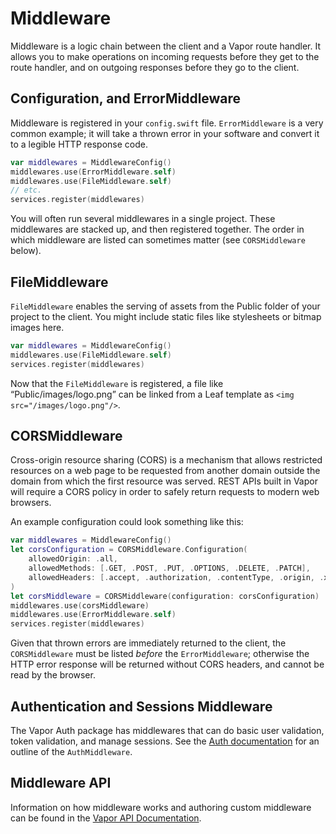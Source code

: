 # Middleware

Middleware is a logic chain between the client and a Vapor route handler. It allows you to make operations on incoming requests before they get to the route handler, and on outgoing responses before they go to the client.

## Configuration, and ErrorMiddleware

Middleware is registered in your `config.swift` file. `ErrorMiddleware` is a very common example; it will take a thrown error in your software and convert it to a legible HTTP response code.

```swift
var middlewares = MiddlewareConfig()
middlewares.use(ErrorMiddleware.self)
middlewares.use(FileMiddleware.self)
// etc.
services.register(middlewares)
```

You will often run several middlewares in a single project. These middlewares are stacked up, and then registered together. The order in which middleware are listed can sometimes matter (see `CORSMiddleware` below).

## FileMiddleware

`FileMiddleware` enables the serving of assets from the Public folder of your project to the client. You might include static files like stylesheets or bitmap images here.

```swift
var middlewares = MiddlewareConfig()
middlewares.use(FileMiddleware.self)
services.register(middlewares)
```

Now that the `FileMiddleware` is registered, a file like “Public/images/logo.png” can be linked from a Leaf template as `<img src="/images/logo.png"/>`.

## CORSMiddleware

Cross-origin resource sharing (CORS) is a mechanism that allows restricted resources on a web page to be requested from another domain outside the domain from which the first resource was served. REST APIs built in Vapor will require a CORS policy in order to safely return requests to modern web browsers.

An example configuration could look something like this:

```swift
var middlewares = MiddlewareConfig()
let corsConfiguration = CORSMiddleware.Configuration(
    allowedOrigin: .all,
    allowedMethods: [.GET, .POST, .PUT, .OPTIONS, .DELETE, .PATCH],
    allowedHeaders: [.accept, .authorization, .contentType, .origin, .xRequestedWith, .userAgent, .accessControlAllowOrigin]
)
let corsMiddleware = CORSMiddleware(configuration: corsConfiguration)
middlewares.use(corsMiddleware)
middlewares.use(ErrorMiddleware.self)
services.register(middlewares)
```

Given that thrown errors are immediately returned to the client, the `CORSMiddleware` must be listed _before_ the `ErrorMiddleware`; otherwise the HTTP error response will be returned without CORS headers, and cannot be read by the browser.

## Authentication and Sessions Middleware

The Vapor Auth package has middlewares that can do basic user validation, token validation, and manage sessions. See the [Auth documentation](https://docs.vapor.codes/3.0/auth/getting-started/) for an outline of the `AuthMiddleware`.

## Middleware API

Information on how middleware works and authoring custom middleware can be found in the [Vapor API Documentation](https://api.vapor.codes/vapor/latest/Vapor/Protocols/Middleware.html).
